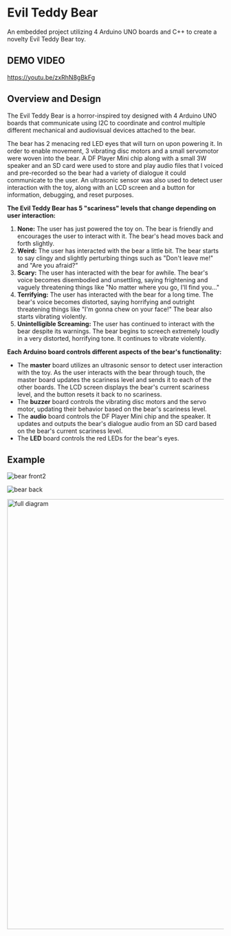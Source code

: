 # Evil Teddy Bear
An embedded project utilizing 4 Arduino UNO boards and C++ to create a novelty Evil Teddy Bear toy.

## DEMO VIDEO
https://youtu.be/zxRhN8gBkFg

## Overview and Design
The Evil Teddy Bear is a horror-inspired toy designed with 4 Arduino UNO boards that communicate using I2C to coordinate and control multiple different mechanical and audiovisual devices attached to the bear.

The bear has 2 menacing red LED eyes that will turn on upon powering it. In order to enable movement, 3 vibrating disc motors and a small servomotor were woven into the bear. A DF Player Mini chip along with a
small 3W speaker and an SD card were used to store and play audio files that I voiced and pre-recorded so the bear had a variety of dialogue it could communicate to the user. An ultrasonic sensor was also used to detect
user interaction with the toy, along with an LCD screen and a button for information, debugging, and reset purposes.

**The Evil Teddy Bear has 5 "scariness" levels that change depending on user interaction:**

1. **None:** The user has just powered the toy on. The bear is friendly and encourages the user to interact with it. The bear's head moves back and forth slightly.
2. **Weird:** The user has interacted with the bear a little bit. The bear starts to say clingy and slightly perturbing things such as "Don't leave me!" and "Are you afraid?"
3. **Scary:** The user has interacted with the bear for awhile. The bear's voice becomes disembodied and unsettling, saying frightening and vaguely threatening things like "No matter where you go, I'll find you..."
4. **Terrifying:** The user has interacted with the bear for a long time. The bear's voice becomes distorted, saying horrifying and outright threatening things like "I'm gonna chew on your face!" The bear also starts vibrating violently.
5. **Unintelligible Screaming:** The user has continued to interact with the bear despite its warnings. The bear begins to screech extremely loudly in a very distorted, horrifying tone. It continues to vibrate violently.

**Each Arduino board controls different aspects of the bear's functionality:**
* The **master** board utilizes an ultrasonic sensor to detect user interaction with the toy. As the user interacts with the bear through touch, the master board updates the scariness level and sends it to each of the other boards. The LCD screen displays the bear's current scariness level, and the button resets it back to no scariness.
* The **buzzer** board controls the vibrating disc motors and the servo motor, updating their behavior based on the bear's scariness level.
* The **audio** board controls the DF Player Mini chip and the speaker. It updates and outputs the bear's dialogue audio from an SD card based on the bear's current scariness level.
* The **LED** board controls the red LEDs for the bear's eyes.

## Example
![bear front2](https://github.com/user-attachments/assets/d7f8ddcb-54a8-48e6-be55-e657d51e0a9f)

![bear back](https://github.com/user-attachments/assets/e4eccea3-2623-4058-95b8-f751536db85c)

<img width="1000" height="1000" alt="full diagram" src="https://github.com/user-attachments/assets/80bfe085-79f8-497e-97b1-5ddbc4b5c557" />

